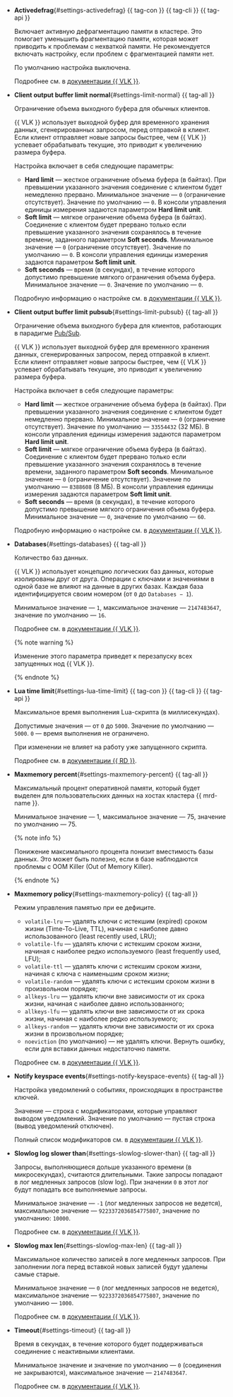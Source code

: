 * **Activedefrag**{#settings-activedefrag} {{ tag-con }} {{ tag-cli }} {{ tag-api }}

    Включает активную дефрагментацию памяти в кластере. Это помогает уменьшить фрагментацию памяти, которая может приводить к проблемам с нехваткой памяти. Не рекомендуется включать настройку, если проблем с фрагментацией памяти нет.

    По умолчанию настройка выключена.

    Подробнее см. в [документации {{ VLK }}](https://redis.io/docs/latest/operate/rs/references/rest-api/objects/bdb).

* **Client output buffer limit normal**{#settings-limit-normal} {{ tag-all }}

    Ограничение объема выходного буфера для обычных клиентов.

    {{ VLK }} использует выходной буфер для временного хранения данных, сгенерированных запросом, перед отправкой в клиент. Если клиент отправляет новые запросы быстрее, чем {{ VLK }} успевает обрабатывать текущие, это приводит к увеличению размера буфера.

    Настройка включает в себя следующие параметры:

    * **Hard limit** — жесткое ограничение объема буфера (в байтах). При превышении указанного значения соединение с клиентом будет немедленно прервано. Минимальное значение — `0` (ограничение отсутствует). Значение по умолчанию — `0`. В консоли управления единицы измерения задаются параметром **Hard limit unit**.
    * **Soft limit** — мягкое ограничение объема буфера (в байтах). Соединение с клиентом будет прервано только если превышение указанного значения сохранялось в течение времени, заданного параметром **Soft seconds**. Минимальное значение — `0` (ограничение отсутствует). Значение по умолчанию — `0`. В консоли управления единицы измерения задаются параметром **Soft limit unit**.
    * **Soft seconds** — время (в секундах), в течение которого допустимо превышение мягкого ограничения объема буфера. Минимальное значение — `0`. Значение по умолчанию — `0`.

    Подробную информацию о настройке см. в [документации {{ VLK }}](https://redis.io/docs/reference/clients/#output-buffer-limits).

* **Client output buffer limit pubsub**{#settings-limit-pubsub} {{ tag-all }}

    Ограничение объема выходного буфера для клиентов, работающих в парадигме [Pub/Sub](https://redis.io/docs/manual/pubsub/).

    {{ VLK }} использует выходной буфер для временного хранения данных, сгенерированных запросом, перед отправкой в клиент. Если клиент отправляет новые запросы быстрее, чем {{ VLK }} успевает обрабатывать текущие, это приводит к увеличению размера буфера.

    Настройка включает в себя следующие параметры:

    * **Hard limit** — жесткое ограничение объема буфера (в байтах). При превышении указанного значения соединение с клиентом будет немедленно прервано. Минимальное значение — `0` (ограничение отсутствует). Значение по умолчанию — `33554432` (32 МБ). В консоли управления единицы измерения задаются параметром **Hard limit unit**.
    * **Soft limit** — мягкое ограничение объема буфера (в байтах). Соединение с клиентом будет прервано только если превышение указанного значения сохранялось в течение времени, заданного параметром **Soft seconds**. Минимальное значение — `0` (ограничение отсутствует). Значение по умолчанию — `8388608` (8 МБ). В консоли управления единицы измерения задаются параметром **Soft limit unit**.
    * **Soft seconds** — время (в секундах), в течение которого допустимо превышение мягкого ограничения объема буфера. Минимальное значение — `0`, значение по умолчанию — `60`.

    Подробную информацию о настройке см. в [документации {{ VLK }}](https://redis.io/docs/reference/clients/#output-buffer-limits).

* **Databases**{#settings-databases} {{ tag-all }}

    Количество баз данных.

    {{ VLK }} использует концепцию логических баз данных, которые изолированы друг от друга. Операции с ключами и значениями в одной базе не влияют на данные в других базах. Каждая база идентифицируется своим номером (от `0` до `Databases − 1`).

    Минимальное значение — `1`, максимальное значение — `2147483647`, значение по умолчанию — `16`.

    Подробнее см. в [документации {{ VLK }}](https://github.com/redis/redis/blob/6.0/redis.conf#L275).

    {% note warning %}

    Изменение этого параметра приведет к перезапуску всех запущенных нод {{ VLK }}.

    {% endnote %}

* **Lua time limit**{#settings-lua-time-limit} {{ tag-con }} {{ tag-cli }} {{ tag-api }}

    Максимальное время выполнения Lua-скрипта (в миллисекундах).

    Допустимые значения — от `0` до `5000`. Значение по умолчанию — `5000`. `0` — время выполнения не ограничено.

    При изменении не влияет на работу уже запущенного скрипта.

    Подробнее см. в [документации {{ RD }}](https://github.com/redis/redis/blob/6.0/redis.conf#L1203).    

* **Maxmemory percent**{#settings-maxmemory-percent} {{ tag-all }}

    Максимальный процент оперативной памяти, который будет выделен для пользовательских данных на хостах кластера {{ mrd-name }}.

    Минимальное значение — 1, максимальное значение — 75, значение по умолчанию — 75.

    {% note info %}

    Понижение максимального процента понизит вместимость базы данных. Это может быть полезно, если в базе наблюдаются проблемы с OOM Killer (Out of Memory Killer).

    {% endnote %}

* **Maxmemory policy**{#settings-maxmemory-policy} {{ tag-all }}

    Режим управления памятью при ее дефиците.

    * `volatile-lru` — удалять ключи с истекшим (expired) сроком жизни (Time-To-Live, TTL), начиная с наиболее давно использованного (least recently used, LRU);
    * `volatile-lfu` — удалять ключи с истекшим сроком жизни, начиная с наиболее редко используемого (least frequently used, LFU);
    * `volatile-ttl` — удалять ключи с истекшим сроком жизни, начиная с ключа с наименьшим сроком жизни;
    * `volatile-random` — удалять ключи с истекшим сроком жизни в произвольном порядке;
    * `allkeys-lru` — удалять ключи вне зависимости от их срока жизни, начиная с наиболее давно использованного;
    * `allkeys-lfu` — удалять ключи вне зависимости от их срока жизни, начиная с наиболее редко используемого;
    * `allkeys-random` — удалять ключи вне зависимости от их срока жизни в произвольном порядке;
    * `noeviction` (по умолчанию) — не удалять ключи. Вернуть ошибку, если для вставки данных недостаточно памяти.

    Подробнее см. в [документации {{ VLK }}](https://docs.redislabs.com/latest/rs/administering/database-operations/eviction-policy/).

* **Notify keyspace events**{#settings-notify-keyspace-events} {{ tag-all }}

    Настройка уведомлений о событиях, происходящих в пространстве ключей.

    Значение — строка с модификаторами, которые управляют выводом уведомлений. Значение по умолчанию — пустая строка (вывод уведомлений отключен).

    Полный список модификаторов см. в [документации {{ VLK }}](http://redis.io/topics/notifications).

* **Slowlog log slower than**{#settings-slowlog-slower-than} {{ tag-all }}

    Запросы, выполняющиеся дольше указанного времени (в микросекундах), считаются длительными. Такие запросы попадают в лог медленных запросов (slow log). При значении `0` в этот лог будут попадать все выполняемые запросы.

    Минимальное значение — `-1` (лог медленных запросов не ведется), максимальное значение — `9223372036854775807`, значение по умолчанию: `10000`.

    Подробнее см. в [документации {{ VLK }}](https://redis.io/commands/slowlog).

* **Slowlog max len**{#settings-slowlog-max-len} {{ tag-all }}

    Максимальное количество записей в логе медленных запросов. При заполнении лога перед вставкой новых записей будут удалены самые старые.

    Минимальное значение — `0` (лог медленных запросов не ведется), максимальное значение — `9223372036854775807`, значение по умолчанию — `1000`.

    Подробнее см. в [документации {{ VLK }}](https://redis.io/commands/slowlog).

* **Timeout**{#settings-timeout} {{ tag-all }}

    Время в секундах, в течение которого будет поддерживаться соединение с неактивными клиентами.

    Минимальное значение и значение по умолчанию — `0` (соединения не закрываются), максимальное значение — `2147483647`.

    Подробнее см. в [документации {{ VLK }}](https://redis.io/topics/clients).
